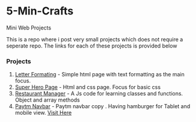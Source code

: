 # 5-Min-Crafts
Mini Web Projects

This is a repo where i post very small projects which does not require a seperate repo. 
The links for each of these projects is provided below

### Projects
  1.  [Letter Formating](https://codepen.io/Mayank-Jain-1/pen/WNKQdQj) - Simple html page with text formatting as the main focus. 
  2. [Super Hero Page](https://codepen.io/Mayank-Jain-1/pen/jOpbqZj) -  Html and css page. Focus for basic css
  3. [Restaurant Manager](https://github.com/Mayank-Jain-1/5-Min-Crafts/tree/master/Restaurant%20Manager) - A Js code for learning classes and functions. Object and array methods
  1. [Paytm Navbar](https://github.com/Mayank-Jain-1/5-Min-Crafts/tree/master/paytm-navbar) - Paytm navbar copy . Having hamburger for Tablet and mobile view. [Visit Here](https://paytm-navbar.vercel.app/)
